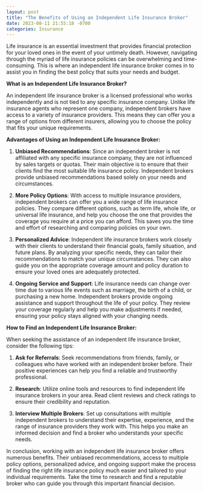 ```yaml
---
layout: post
title: "The Benefits of Using an Independent Life Insurance Broker"
date: 2023-08-11 21:55:18 -0700
categories: Insurance
---
```


Life insurance is an essential investment that provides financial protection for your loved ones in the event of your untimely death. However, navigating through the myriad of life insurance policies can be overwhelming and time-consuming. This is where an independent life insurance broker comes in to assist you in finding the best policy that suits your needs and budget.

**What is an Independent Life Insurance Broker?**

An independent life insurance broker is a licensed professional who works independently and is not tied to any specific insurance company. Unlike life 
insurance agents who represent one company, independent brokers have access to a variety of insurance providers. This means they can offer you a range 
of options from different insurers, allowing you to choose the policy that fits your unique requirements.

**Advantages of Using an Independent Life Insurance Broker:**

1. **Unbiased Recommendations**: Since an independent broker is not affiliated with any specific insurance company, they are not influenced by sales targets or quotas. Their main objective is to ensure that their clients find the most suitable life insurance policy. Independent brokers provide unbiased recommendations based solely on your needs and circumstances.

2. **More Policy Options**: With access to multiple insurance providers, independent brokers can offer you a wide range of life insurance policies. They compare different options, such as term life, whole life, or universal life insurance, and help you choose the one that provides the coverage you require at a price you can afford. This saves you the time and effort of researching and comparing policies on your own.

3. **Personalized Advice**: Independent life insurance brokers work closely with their clients to understand their financial goals, family situation, and future plans. By analyzing your specific needs, they can tailor their recommendations to match your unique circumstances. They can also guide you on the appropriate coverage amount and policy duration to ensure your loved ones are adequately protected.

4. **Ongoing Service and Support**: Life insurance needs can change over time due to various life events such as marriage, the birth of a child, or purchasing a new home. Independent brokers provide ongoing assistance and support throughout the life of your policy. They review your coverage regularly 
and help you make adjustments if needed, ensuring your policy stays aligned with your changing needs.

**How to Find an Independent Life Insurance Broker:**

When seeking the assistance of an independent life insurance broker, consider the following tips:

1. **Ask for Referrals**: Seek recommendations from friends, family, or colleagues who have worked with an independent broker before. Their positive experiences can help you find a reliable and trustworthy professional.

2. **Research**: Utilize online tools and resources to find independent life insurance brokers in your area. Read client reviews and check ratings to ensure their credibility and reputation.

3. **Interview Multiple Brokers**: Set up consultations with multiple independent brokers to understand their expertise, experience, and the range of insurance providers they work with. This helps you make an informed decision and find a broker who understands your specific needs.

In conclusion, working with an independent life insurance broker offers numerous benefits. Their unbiased recommendations, access to multiple policy options, personalized advice, and ongoing support make the process of finding the right life insurance policy much easier and tailored to your individual requirements. Take the time to research and find a reputable broker who can guide you through this important financial decision.